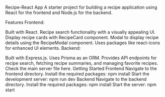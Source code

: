 Recipe-React App
A starter project for building a recipe application using React for the frontend and Node.js for the backend.

Features
Frontend:

Built with React.
Recipe search functionality with a visually appealing UI.
Display recipe cards with RecipeCard component.
Modal to display recipe details using the RecipeModal component.
Uses packages like react-icons for enhanced UI elements.
Backend:

Built with Express.js.
Uses Prisma as an ORM.
Provides API endpoints for recipe search, fetching recipe summaries, and managing favorite recipes.
Check the main server file here.
Getting Started
Frontend
Navigate to the frontend directory.
Install the required packages:
npm install
Start the development server:
npm run dev
Backend
Navigate to the backend directory.
Install the required packages:
npm install
Start the server:
npm start
